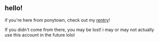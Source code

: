 ## hello!
if you're here from ponytown, check out my [rentry](https://rentry.co/ponybyi)!

If you didn't come from there, you may be lost! i may or may not actually use this account in the future lolol
